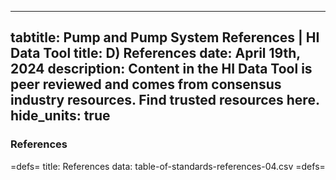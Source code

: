 -----
tabtitle: Pump and Pump System References | HI Data Tool 
title: D) References
date: April 19th, 2024
description: Content in the HI Data Tool is peer reviewed and comes from consensus industry resources. Find trusted resources here.
hide_units: true
-----

### References

=defs=
title: References
data: table-of-standards-references-04.csv
=defs=

